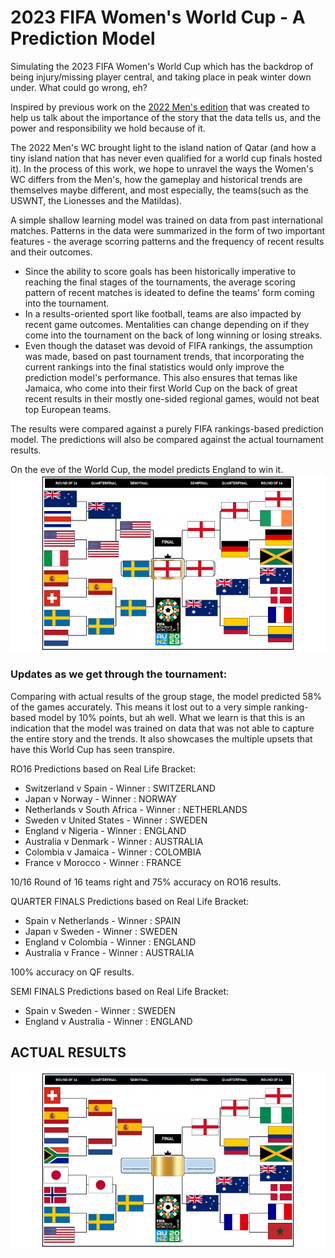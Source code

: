 # 2023 FIFA Women's World Cup - A Prediction Model
Simulating the 2023 FIFA Women's World Cup which has the backdrop of being injury/missing player central, and taking place in peak winter down under. What could go wrong, eh?

Inspired by previous work on the [2022 Men's edition](https://github.com/gowtham291/2022_fifa-mens_wc) that was created to help us talk about the importance of the story that the data tells us, and the power and responsibility we hold because of it.

The 2022 Men's WC brought light to the island nation of Qatar (and how a tiny island nation that has never even qualified for a world cup finals hosted it). In the process of this work, we hope to unravel the ways the Women's WC differs from the Men's, how the gameplay and historical trends are themselves maybe different, and most especially, the teams(such as the USWNT, the Lionesses and the Matildas).

A simple shallow learning model was trained on data from past international matches. Patterns in the data were summarized in the form of two important features - the average scorring patterns and the frequency of recent results and their outcomes. 
- Since the ability to score goals has been historically imperative to reaching the final stages of the tournaments, the average scoring pattern of recent matches is ideated to define the teams' form coming into the tournament.
- In a results-oriented sport like football, teams are also impacted by recent game outcomes. Mentalities can change depending on if they come into the tournament on the back of long winning or losing streaks.
- Even though the dataset was devoid of FIFA rankings, the assumption was made, based on past tournament trends, that incorporating the current rankings into the final statistics would only improve the prediction model's performance. This also ensures that temas like Jamaica, who come into their first World Cup on the back of great recent results in their mostly one-sided regional games, would not beat top European teams.  

The results were compared against a purely FIFA rankings-based prediction model. The predictions will also be compared against the actual tournament results. 

On the eve of the World Cup, the model predicts England to win it. 
![Knockout Stage Prediction Bracket(based on Form-based Model)](Images/model-based.png)


### Updates as we get through the tournament:

Comparing with actual results of the group stage, the model predicted 58% of the games accurately. This means it lost out to a very simple ranking-based model by 10% points, but ah well. What we learn is that this is an indication that the model was trained on data that was not able to capture the entire story and the trends. It also showcases the multiple upsets that have this World Cup has seen transpire.


RO16 Predictions based on Real Life Bracket:
- Switzerland v Spain - Winner : SWITZERLAND
- Japan v Norway - Winner : NORWAY
- Netherlands v South Africa - Winner : NETHERLANDS
- Sweden v United States - Winner : SWEDEN
- England v Nigeria - Winner : ENGLAND
- Australia v Denmark - Winner : AUSTRALIA
- Colombia v Jamaica - Winner : COLOMBIA
- France v Morocco - Winner : FRANCE


10/16 Round of 16 teams right and 75% accuracy on RO16 results.


QUARTER FINALS Predictions based on Real Life Bracket:
 - Spain v Netherlands - Winner : SPAIN
 - Japan v Sweden - Winner : SWEDEN
 - England v Colombia - Winner : ENGLAND
 - Australia v France - Winner : AUSTRALIA

100% accuracy on QF results.

SEMI FINALS Predictions based on Real Life Bracket:
 - Spain v Sweden - Winner : SWEDEN
 - England v Australia - Winner : ENGLAND

## ACTUAL RESULTS
![Knockout Stage Prediction Bracket(as of the end of the group stage)](Images/actual.png)


